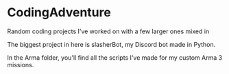 # CodingAdventure
Random coding projects I've worked on with a few larger ones mixed in

The biggest project in here is slasherBot, my Discord bot made in Python.

In the Arma folder, you'll find all the scripts I've made for my custom Arma 3 missions.
